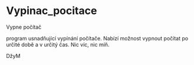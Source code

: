 # Vypinac_pocitace
Vypne počítač

program usnadňující vypínání počítače. Nabízí možnost vypnout počítat po určité době a v určitý čas. 
Nic víc, nic míň. 

DžyM
